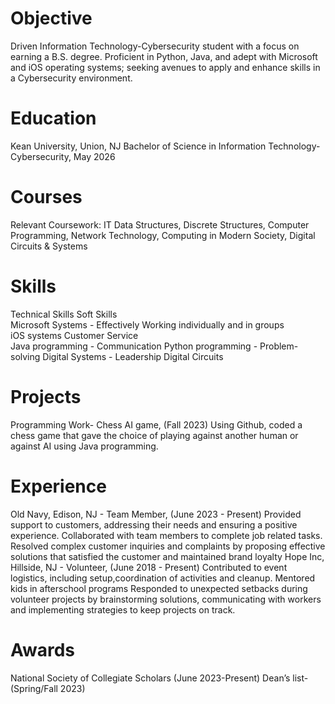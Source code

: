 # Objective
Driven Information Technology-Cybersecurity student with a focus on earning a B.S. degree. Proficient in Python, Java, and adept with Microsoft and iOS operating systems; seeking avenues to apply and enhance skills in a Cybersecurity environment. 

# Education
Kean University, Union, NJ 
Bachelor of Science in Information Technology-Cybersecurity, May 2026        

# Courses
Relevant Coursework:  IT Data Structures, Discrete Structures, Computer Programming, Network Technology, Computing in Modern Society, Digital Circuits & Systems 

# Skills
Technical Skills                                             Soft Skills                                                                                                         
Microsoft Systems                                                - Effectively Working individually and in  groups                                                                
iOS systems                                                         Customer Service                                     
Java programming                                                - Communication
Python programming                                            - Problem-solving
Digital Systems                                                     - Leadership 
Digital Circuits      

# Projects 
Programming Work- Chess AI game, (Fall 2023)
Using Github, coded a chess game that gave the choice of playing against another human or against AI using Java programming.                  

# Experience
Old Navy, Edison, NJ - Team Member, (June 2023 - Present)
Provided support to  customers, addressing their needs and ensuring a positive experience.
Collaborated with team members to complete job related  tasks. 
Resolved complex customer inquiries and complaints by proposing effective solutions that satisfied the customer and maintained brand loyalty
Hope Inc, Hillside, NJ - Volunteer,  (June 2018 - Present)
Contributed to event logistics, including setup,coordination of activities and cleanup.
Mentored kids in afterschool programs
Responded to unexpected setbacks during volunteer projects by brainstorming solutions, communicating with workers and implementing strategies to keep projects on track.
# Awards
 National Society of Collegiate Scholars (June 2023-Present)
 Dean’s list- (Spring/Fall 2023) 

